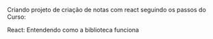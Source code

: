 Criando projeto de criação de notas com react seguindo os passos do Curso:

React: Entendendo como a biblioteca funciona
